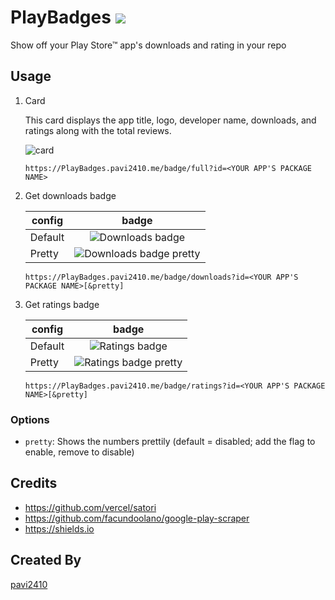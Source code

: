 # PlayBadges ![][stats badge]

Show off your Play Store™ app's downloads and rating in your repo

## Usage

1. Card

    This card displays the app title, logo, developer name, downloads, and ratings along with the total reviews.
    
    ![card][card]

    ```
    https://PlayBadges.pavi2410.me/badge/full?id=<YOUR APP'S PACKAGE NAME>
    ```

2. Get downloads badge

    | config | badge |
    | --- | :---: |
    | Default | ![Downloads badge][downloads badge] |
    | Pretty | ![Downloads badge pretty][downloads badge pretty] |

    ```
    https://PlayBadges.pavi2410.me/badge/downloads?id=<YOUR APP'S PACKAGE NAME>[&pretty]
    ```

3. Get ratings badge
    
    | config | badge |
    | --- | :---: |
    | Default | ![Ratings badge][ratings badge] |
    | Pretty | ![Ratings badge pretty][ratings badge pretty] |

    ```
    https://PlayBadges.pavi2410.me/badge/ratings?id=<YOUR APP'S PACKAGE NAME>[&pretty]
    ```
    
### Options

- `pretty`: Shows the numbers prettily (default = disabled; add the flag to enable, remove to disable)

## Credits

- https://github.com/vercel/satori
- https://github.com/facundoolano/google-play-scraper
- https://shields.io

## Created By
[pavi2410](https://github.com/pavi2410)

[downloads badge]: https://PlayBadges.pavi2410.me/badge/downloads?id=appinventor.ai_pavitragolchha.VR
[downloads badge pretty]: https://PlayBadges.pavi2410.me/badge/downloads?id=appinventor.ai_pavitragolchha.VR&pretty
[downloads badge style]: https://PlayBadges.pavi2410.me/badge/downloads?id=appinventor.ai_pavitragolchha.VR&style=for-the-badge

[ratings badge]: https://PlayBadges.pavi2410.me/badge/ratings?id=appinventor.ai_pavitragolchha.VR
[ratings badge pretty]: https://PlayBadges.pavi2410.me/badge/ratings?id=appinventor.ai_pavitragolchha.VR&pretty
[ratings badge style]: https://PlayBadges.pavi2410.me/badge/ratings?id=appinventor.ai_pavitragolchha.VR&style=for-the-badge

[card]: https://PlayBadges.pavi2410.me/badge/full?id=appinventor.ai_pavitragolchha.VR

[stats badge]: https://PlayBadges.pavi2410.me/stats

